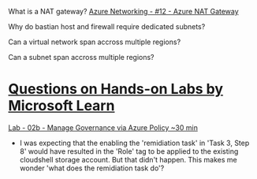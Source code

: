What is a NAT gateway?
[Azure Networking - #12 - Azure NAT Gateway](https://youtu.be/yghrkFzaYTU)

Why do bastian host and firewall require dedicated subnets?

Can a virtual network span accross multiple regions?

Can a subnet span accross multiple regions?

# [Questions on Hands-on Labs by Microsoft Learn](https://github.com/MicrosoftLearning/AZ-104-MicrosoftAzureAdministrator)

[Lab - 02b - Manage Governance via Azure Policy ~30 min](https://microsoftlearning.github.io/AZ-104-MicrosoftAzureAdministrator/Instructions/Labs/LAB_02b-Manage_Governance_via_Azure_Policy.html)

- I was expecting that the enabling the 'remidiation task' in 'Task 3, Step 8' would have resulted in the 'Role' tag to be applied to the existing cloudshell storage account. But that didn't happen. This makes me wonder 'what does the remidiation task do'?
